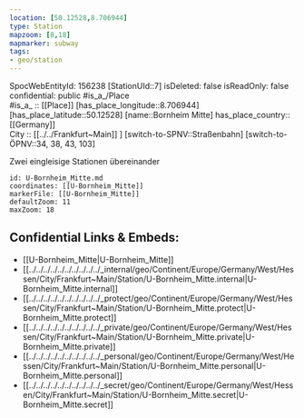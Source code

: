 ```yaml
---
location: [50.12528,8.706944] 
type: Station 
mapzoom: [8,18] 
mapmarker: subway 
tags:
- geo/station
---
```

SpocWebEntityId: 156238
[StationUId::7] 
isDeleted: false
isReadOnly: false
confidential: public
#is_a_/Place  
#is_a_ :: [[Place]] 
[has_place_longitude::8.706944] 
[has_place_latitude::50.12528] 
[name::Bornheim Mitte] 
has_place_country:: [[Germany]]  
City :: [[../../Frankfurt~Main]] ] 
[switch-to-SPNV::Straßenbahn] 
[switch-to-ÖPNV::34, 38, 43, 103] 

Zwei eingleisige Stationen übereinander

```leaflet
id: U-Bornheim_Mitte.md
coordinates: [[U-Bornheim_Mitte]] 
markerFile: [[U-Bornheim_Mitte]] 
defaultZoom: 11 
maxZoom: 18
```


## Confidential Links & Embeds: 
- [[U-Bornheim_Mitte|U-Bornheim_Mitte]] 
- [[../../../../../../../../../../_internal/geo/Continent/Europe/Germany/West/Hessen/City/Frankfurt~Main/Station/U-Bornheim_Mitte.internal|U-Bornheim_Mitte.internal]] 
- [[../../../../../../../../../../_protect/geo/Continent/Europe/Germany/West/Hessen/City/Frankfurt~Main/Station/U-Bornheim_Mitte.protect|U-Bornheim_Mitte.protect]] 
- [[../../../../../../../../../../_private/geo/Continent/Europe/Germany/West/Hessen/City/Frankfurt~Main/Station/U-Bornheim_Mitte.private|U-Bornheim_Mitte.private]] 
- [[../../../../../../../../../../_personal/geo/Continent/Europe/Germany/West/Hessen/City/Frankfurt~Main/Station/U-Bornheim_Mitte.personal|U-Bornheim_Mitte.personal]] 
- [[../../../../../../../../../../_secret/geo/Continent/Europe/Germany/West/Hessen/City/Frankfurt~Main/Station/U-Bornheim_Mitte.secret|U-Bornheim_Mitte.secret]] 
